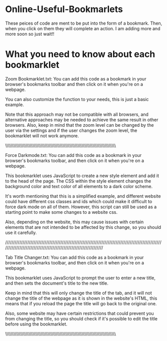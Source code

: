 # Online-Useful-Bookmarlets
These peices of code are ment to be put into the form of a bookmark. Then, when you click on them they will complete an action.
I am adding more and more soon so just wait!!

What you need to know about each bookmarklet
=================================================================================================================================================================
Zoom Bookmarklet.txt: You can add this code as a bookmark in your browser's bookmarks toolbar and then click on it when you're on a webpage.

You can also customize the function to your needs, this is just a basic example.

Note that this approach may not be compatible with all browsers, and alternative approaches may be needed to achieve the same result in other browsers.
Also, keep in mind that the zoom level can be changed by the user via the settings and if the user changes the zoom level, the bookmarklet will not work anymore.

\\\\\\\\\\\\\\\\\\\\\\\\\\\\\\\\\\\\\\\\\\\\\\\\\\\\\\\\\\\\\\\\\\\\\\\\\\\\\\\\\\\\\\\\\\\\\\\\\\\\\\\\\\\\\\\\\\\\\\\\\\\\\\\\\\\\\\\\\\\\\\\\\\\\\\\\\\\\\\\\\\

Force Darkmode.txt: You can add this code as a bookmark in your browser's bookmarks toolbar, and then click on it when you're on a webpage.

This bookmarklet uses JavaScript to create a new style element and add it to the head of the page. The CSS within the style element changes the background color and text color of all elements to a dark color scheme.

It's worth mentioning that this is a simplified example, and different website could have different css classes and ids which could make it difficult to force dark mode on all of them. However, this script can still be used as a starting point to make some changes to a website css.

Also, depending on the website, this may cause issues with certain elements that are not intended to be affected by this change, so you should use it carefully.

/////////////////////////////////////////////////////////////////////////////////////////////////////////////////////////////////////////////////////////////////

Tab Title Changer.txt: You can add this code as a bookmark in your browser's bookmarks toolbar, and then click on it when you're on a webpage.

This bookmarklet uses JavaScript to prompt the user to enter a new title, and then sets the document's title to the new title.

Keep in mind that this will only change the title of the tab, and it will not change the title of the webpage as it is shown in the website's HTML, this means that if you reload the page the title will go back to the original one.

Also, some website may have certain restrictions that could prevent you from changing the title, so you should check if it's possible to edit the title before using the bookmarklet.

\\\\\\\\\\\\\\\\\\\\\\\\\\\\\\\\\\\\\\\\\\\\\\\\\\\\\\\\\\\\\\\\\\\\\\\\\\\\\\\\\\\\\\\\\\\\\\\\\\\\\\\\\\\\\\\\\\\\\\\\\\\\\\\\\\\\\\\\\\\\\\\\\\\\\\\\\\\\\\\\\\
